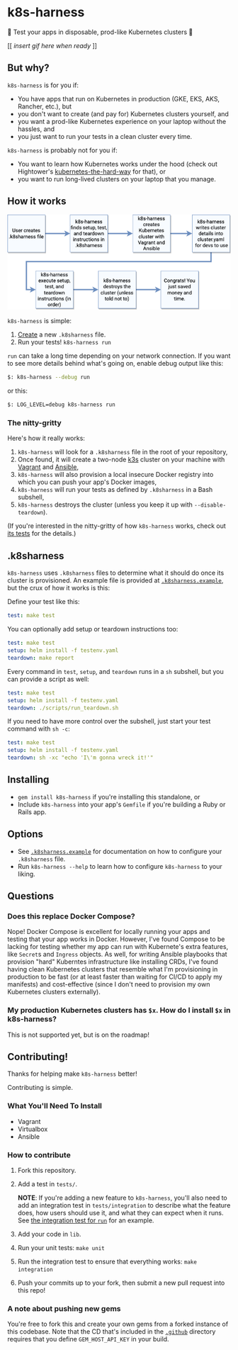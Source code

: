 # k8s-harness

🚀 Test your apps in disposable, prod-like Kubernetes clusters 🚀

[[ _insert gif here when ready_ ]]

## But why?

`k8s-harness` is for you if:

- You have apps that run on Kubernetes in production (GKE, EKS, AKS, Rancher, etc.), but
- you don't want to create (and pay for) Kubernetes clusters yourself, and
- you want a prod-like Kubernetes experience on your laptop without the hassles, and
- you just want to run your tests in a clean cluster every time.

`k8s-harness` is probably not for you if:

- You want to learn how Kubernetes works under the hood (check out Hightower's
  [kubernetes-the-hard-way](https://github.com/kelseyhightower/kubernetes-the-hard-way)
  for that), or
- you want to run long-lived clusters on your laptop that you manage.

## How it works

![](./content/how_it_works.png)

`k8s-harness` is simple:

1. [Create](#.k8sharness) a new `.k8sharness` file.
2. Run your tests! `k8s-harness run`

`run` can take a long time depending on your network connection. If you want to see more
details behind what's going on, enable debug output like this:

```sh
$: k8s-harness --debug run
```

or this:

```sh
$: LOG_LEVEL=debug k8s-harness run
```

### The nitty-gritty

Here's how it really works:

1. `k8s-harness` will look for a `.k8sharness` file in the root of your repository,
2. Once found, it will create a two-node [k3s](https://github.com/rancher/k3s) cluster
   on your machine with [Vagrant](https://vagrantup.com) and [Ansible](https://ansible.io),
3. `k8s-harness` will also provision a local insecure Docker registry into which you can push
   your app's Docker images,
4. `k8s-harness` will run your tests as defined by `.k8sharness` in a Bash subshell,
5. `k8s-harness` destroys the cluster (unless you keep it up with `--disable-teardown`).

(If you're interested in the nitty-gritty of how `k8s-harness` works, check out
[its tests](https://github.com/carlosonunez/k8s-harness/blob/master/tests) for the details.)

## .k8sharness

`k8s-harness` uses `.k8sharness` files to determine what it should do once its cluster is
provisioned. An example file is provided at [`.k8sharness.example`](./.k8sharness.example),
but the crux of how it works is this:

Define your test like this:

```yaml
test: make test
```

You can optionally add setup or teardown instructions too:


```yaml
test: make test
setup: helm install -f testenv.yaml
teardown: make report
```

Every command in `test`, `setup`, and `teardown` runs in a `sh` subshell, but you can
provide a script as well:

```yaml
test: make test
setup: helm install -f testenv.yaml
teardown: ./scripts/run_teardown.sh
```

If you need to have more control over the subshell, just start your test command with
`sh -c`:

```yaml
test: make test
setup: helm install -f testenv.yaml
teardown: sh -xc "echo 'I\'m gonna wreck it!'"
```

## Installing

- `gem install k8s-harness` if you're installing this standalone, or
- Include `k8s-harness` into your app's `Gemfile` if you're building a Ruby or Rails app.

## Options

* See [`.k8sharness.example`](https://github.com/carlosonunez/k8s-harness/blob/master/.k8sharness.example)
  for documentation on how to configure your `.k8sharness` file.
* Run `k8s-harness --help` to learn how to configure `k8s-harness` to your liking.

## Questions

### Does this replace Docker Compose?

Nope! Docker Compose is excellent for locally running your apps and testing that your app
works in Docker. However, I've found Compose to be lacking for testing whether my app can run
with Kubernete's extra features, like `Secret`s and `Ingress` objects. As well, for writing
Ansible playbooks that provision "hard" Kuberntes infrastructure like installing CRDs, I've found
having clean Kubernetes clusters that resemble what I'm provisioning in production to be fast
(or at least faster than waiting for CI/CD to apply my manifests) and cost-effective (since
I don't need to provision my own Kubernetes clusters externally).

### My production Kubernetes clusters has `$x`. How do I install `$x` in k8s-harness?

This is not supported yet, but is on the roadmap!

## Contributing!

Thanks for helping make `k8s-harness` better!

Contributing is simple.

### What You'll Need To Install

- Vagrant
- Virtualbox
- Ansible

### How to contribute

1. Fork this repository.
2. Add a test in `tests/`.

   **NOTE**: If you're adding a new feature to `k8s-harness`, you'll also need to add
   an integration test in `tests/integration` to describe what the feature does, how users
   should use it, and what they can expect when it runs.
   See [the integration test for `run`](./tests/integration/run_spec.rb) for an example.

3. Add your code in `lib`.
4. Run your unit tests: `make unit`
5. Run the integration test to ensure that everything works: `make integration`
6. Push your commits up to your fork, then submit a new pull request into this repo!

### A note about pushing new gems

You're free to fork this and create your own gems from a forked instance of this codebase. Note
that the CD that's included in the [`.github`](./.github) directory requires that you
define `GEM_HOST_API_KEY` in your build.
